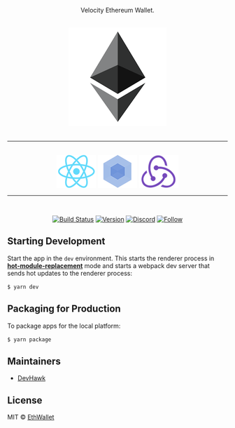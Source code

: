 <p align="center">
Velocity Ethereum Wallet.
</p>

<div align="center">
<br>
<img src="./internals/img/eth.png" />
</div>
<br>
<hr />
<br />

<div align="center">
  <a href="https://facebook.github.io/react/"><img src="./internals/img/react-padded-90.png" /></a>
  <a href="https://webpack.github.io/"><img src="./internals/img/webpack-padded-90.png" /></a>
  <a href="http://redux.js.org/"><img src="./internals/img/redux-padded-90.png" /></a>
</div>
<hr />
<br />

<div align="center">

[![Build Status][travis-image]][travis-url]
[![Version][github-version]][github-tag-url]
[![Discord][discord-image]][discord-url]
[![Follow][twitter-follow]][twitter-url]

</div>

## Starting Development

Start the app in the `dev` environment. This starts the renderer process in [**hot-module-replacement**](https://webpack.js.org/guides/hmr-react/) mode and starts a webpack dev server that sends hot updates to the renderer process:

```bash
$ yarn dev
```

## Packaging for Production

To package apps for the local platform:

```bash
$ yarn package
```

<!-- ## Docs -->

<!-- See our [docs and guides here](url) -->

## Maintainers

- [DevHawk](https://github.com/DevHawk39704)

## License

MIT © [EthWallet](https://github.com/DevHawk39704/EthWallet)

[discord-image]: https://img.shields.io/discord/531700569409060866.svg
[discord-url]: https://discord.gg/Y2sBmyS
[github-tag-url]: https://github.com/DevHawk39704/EthWallet
[twitter-url]: https://twitter.com/Hawk39704
[github-version]: https://img.shields.io/badge/Version-0.1.0-lightgrey.svg
[travis-image]: https://img.shields.io/travis/com/DevHawk39704/EthWallet/master.svg
[travis-url]: https://travis-ci.com/DevHawk39704/EthWallet
[twitter-follow]: https://img.shields.io/twitter/follow/Hawk39704.svg?label=DevHawk&style=social
